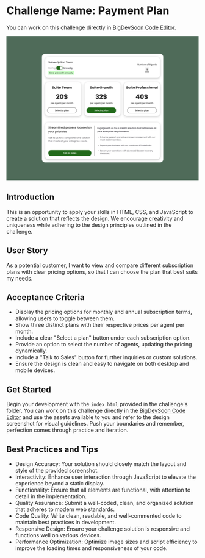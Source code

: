 # Challenge Name: Payment Plan

You can work on this challenge directly in [BigDevSoon Code Editor](https://app.bigdevsoon.me/challenges/payment-plan/browser).

![Payment Plan Design](./design.png)

## Introduction

This is an opportunity to apply your skills in HTML, CSS, and JavaScript to create a solution that reflects the design. We encourage creativity and uniqueness while adhering to the design principles outlined in the challenge.

## User Story

As a potential customer, I want to view and compare different subscription plans with clear pricing options, so that I can choose the plan that best suits my needs.

## Acceptance Criteria

- Display the pricing options for monthly and annual subscription terms, allowing users to toggle between them.
- Show three distinct plans with their respective prices per agent per month.
- Include a clear "Select a plan" button under each subscription option.
- Provide an option to select the number of agents, updating the pricing dynamically.
- Include a "Talk to Sales" button for further inquiries or custom solutions.
- Ensure the design is clean and easy to navigate on both desktop and mobile devices.

## Get Started

Begin your development with the `index.html` provided in the challenge's folder. You can work on this challenge directly in the [BigDevSoon Code Editor](https://app.bigdevsoon.me/challenges/payment-plan/browser) and use the assets available to you and refer to the design screenshot for visual guidelines. Push your boundaries and remember, perfection comes through practice and iteration.

## Best Practices and Tips

- Design Accuracy: Your solution should closely match the layout and style of the provided screenshot.
- Interactivity: Enhance user interaction through JavaScript to elevate the experience beyond a static display.
- Functionality: Ensure that all elements are functional, with attention to detail in the implementation.
- Quality Assurance: Submit a well-coded, clean, and organized solution that adheres to modern web standards.
- Code Quality: Write clean, readable, and well-commented code to maintain best practices in development.
- Responsive Design: Ensure your challenge solution is responsive and functions well on various devices.
- Performance Optimization: Optimize image sizes and script efficiency to improve the loading times and responsiveness of your code.
